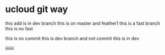 ucloud
git way
======
this add is in dev branch
this is on master and feather1
this is a fast branch
this is no fast

this is no commit 
this is dev branch and not commit 
this is in dev

iiiiiiii
